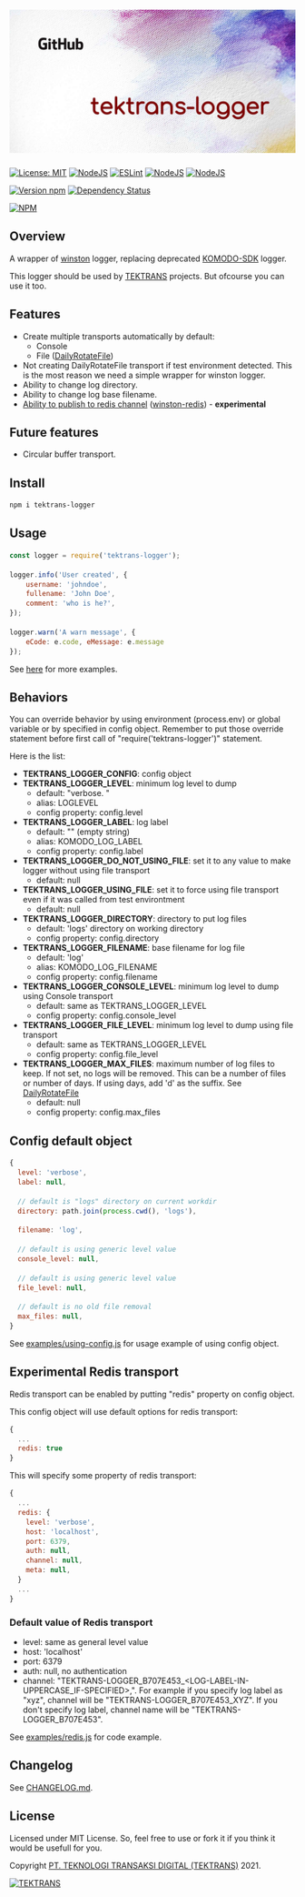 # ![tektrans-logger](https://raw.githubusercontent.com/tektrans/tektrans-arts/main/projects/tektrans-logger/github-tektrans-logger-social-banner-no-badges.jpg)

[![License: MIT](https://img.shields.io/badge/License-MIT-yellow.svg?style=for-the-badge)](https://opensource.org/licenses/MIT)
[![NodeJS](https://img.shields.io/badge/node.js-6DA55F?style=for-the-badge&logo=node.js&logoColor=white)](https://nodejs.org)
[![ESLint](https://img.shields.io/badge/ESLint-4B3263?style=for-the-badge&logo=eslint&logoColor=white)](https://eslint.org)
[![NodeJS](https://img.shields.io/badge/WINSTON-gray?style=for-the-badge)](https://github.com/winstonjs/winston)
[![NodeJS](https://img.shields.io/badge/TEKTRANS-maroon?style=for-the-badge)](https://tektrans.id)

[![Version npm](https://img.shields.io/npm/v/tektrans-logger.svg)](https://www.npmjs.com/package/tektrans-logger)
[![Dependency Status](https://david-dm.org/tektrans/tektrans-logger.svg?theme=shields.io)](https://david-dm.org/tektrans/tektrans-logger)

[![NPM](https://nodei.co/npm/tektrans-logger.png)](https://nodei.co/npm/tektrans-logger/)

## Overview
A wrapper of [winston](https://github.com/winstonjs/winston) logger,
replacing deprecated [KOMODO-SDK](https://gitlab.kodesumber.com/komodo/komodo-sdk) logger.

This logger should be used by [TEKTRANS](https://tektrans.id) projects.
But ofcourse you can use it too.


## Features
* Create multiple transports automatically by default:
  * Console
  * File ([DailyRotateFile](https://github.com/winstonjs/winston-daily-rotate-file))
* Not creating DailyRotateFile transport if test environment detected.
  This is the most reason we need a simple wrapper for winston logger.
* Ability to change log directory.
* Ability to change log base filename.
* [Ability to publish to redis channel](#experimental-redis-transport) ([winston-redis](https://github.com/winstonjs/winston-redis)) - **experimental**

## Future features
* Circular buffer transport.

## Install
```bash
npm i tektrans-logger
```

## Usage
```javascript
const logger = require('tektrans-logger');

logger.info('User created', {
    username: 'johndoe',
    fullename: 'John Doe',
    comment: 'who is he?',
});

logger.warn('A warn message', {
    eCode: e.code, eMessage: e.message
});
```

See [here](./examples) for more examples.

## Behaviors
You can override behavior by using environment (process.env) or global variable
or by specified in config object.
Remember to put those override statement before first call of
"require('tektrans-logger')" statement.

Here is the list:
* **TEKTRANS_LOGGER_CONFIG**: config object
* **TEKTRANS_LOGGER_LEVEL**: minimum log level to dump
  * default: "verbose. "
  * alias: LOGLEVEL
  * config property: config.level
* **TEKTRANS_LOGGER_LABEL**: log label
  * default: "" (empty string)
  * alias: KOMODO_LOG_LABEL
  * config property: config.label
* **TEKTRANS_LOGGER_DO_NOT_USING_FILE**: set it to any value to make logger without
  using file transport
  * default: null
* **TEKTRANS_LOGGER_USING_FILE**: set it to force using file transport even if it
  was called from test environtment
  * default: null
* **TEKTRANS_LOGGER_DIRECTORY**: directory to put log files
  * default: 'logs' directory on working directory
  * config property: config.directory
* **TEKTRANS_LOGGER_FILENAME**: base filename for log file
  * default: 'log'
  * alias: KOMODO_LOG_FILENAME
  * config property: config.filename
* **TEKTRANS_LOGGER_CONSOLE_LEVEL**: minimum log level to dump using Console transport
  * default: same as TEKTRANS_LOGGER_LEVEL
  * config property: config.console_level
* **TEKTRANS_LOGGER_FILE_LEVEL**: minimum log level to dump using file transport
  * default: same as TEKTRANS_LOGGER_LEVEL
  * config property: config.file_level
* **TEKTRANS_LOGGER_MAX_FILES**: maximum number of log files to keep.
  If not set, no logs will be removed. This can be a number of files or number of days.
  If using days, add 'd' as the suffix.
  See [DailyRotateFile](https://github.com/winstonjs/winston-daily-rotate-file#options)
  * default: null
  * config property: config.max_files

## Config default object
```javascript
{
  level: 'verbose',
  label: null,

  // default is "logs" directory on current workdir
  directory: path.join(process.cwd(), 'logs'),

  filename: 'log',

  // default is using generic level value
  console_level: null,

  // default is using generic level value
  file_level: null,

  // default is no old file removal
  max_files: null,
}
```

See [examples/using-config.js](./examples/using-config.js) for
usage example of using config object.

## Experimental Redis transport
Redis transport can be enabled by putting "redis" property on config object.

This config object will use default options for redis transport:
```javascript
{
  ...
  redis: true
}
```

This will specify some property of redis transport: 
```javascript
{
  ...
  redis: {
    level: 'verbose',
    host: 'localhost',
    port: 6379,
    auth: null,
    channel: null,
    meta: null,
  }
  ...
}
```
### Default value of Redis transport
* level: same as general level value
* host: 'localhost'
* port: 6379
* auth: null, no authentication
* channel: "TEKTRANS-LOGGER_B707E453_<LOG-LABEL-IN-UPPERCASE_IF-SPECIFIED>,".
  For example if you specify log label as "xyz", channel will be
  "TEKTRANS-LOGGER_B707E453_XYZ".
  If you don't specify log label, channel name will be
  "TEKTRANS-LOGGER_B707E453".

See [examples/redis.js](./examples/redis.js) for code example.

## Changelog
See [CHANGELOG.md](./CHANGELOG.md).

## License
Licensed under MIT License. So, feel free to use or fork it
if you think it would be usefull for you.

Copyright [PT. TEKNOLOGI TRANSAKSI DIGITAL (TEKTRANS)](https://tektrans.id) 2021.

[![TEKTRANS](https://siasky.net/CABQGdV6AnZih995X3er5uLei05jmj9gOgnCoPV2PdnQBw)](https://tektrans.id)